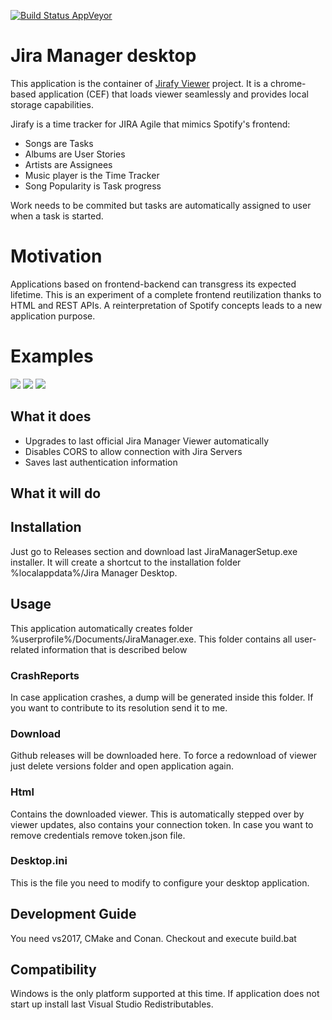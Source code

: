 [![Build Status AppVeyor](https://ci.appveyor.com/api/projects/status/github/lurume84/jira-manager-desktop?svg=true)](https://ci.appveyor.com/project/lurume84/jira-manager-desktop)

# Jira Manager desktop
This application is the container of [Jirafy Viewer](https://github.com/lurume84/jira-manager-viewer) project. It is a chrome-based application (CEF) that loads viewer seamlessly and provides local storage capabilities.

Jirafy is a time tracker for JIRA Agile that mimics Spotify's frontend:

* Songs are Tasks
* Albums are User Stories
* Artists are Assignees
* Music player is the Time Tracker
* Song Popularity is Task progress

Work needs to be commited but tasks are automatically assigned to user when a task is started.

# Motivation
Applications based on frontend-backend can transgress its expected lifetime. This is an experiment of a complete frontend reutilization thanks to HTML and REST APIs. A reinterpretation of Spotify concepts leads to a new application purpose.

# Examples

![](README/jirafy_1.png)
![](README/jirafy_2.png)
![](README/jirafy_3.png)

## What it does

* Upgrades to last official Jira Manager Viewer automatically
* Disables CORS to allow connection with Jira Servers
* Saves last authentication information

## What it will do


## Installation
Just go to Releases section and download last JiraManagerSetup.exe installer. It will create a shortcut to the installation folder %localappdata%/Jira Manager Desktop.

## Usage
This application automatically creates folder %userprofile%/Documents/JiraManager.exe. This folder contains all user-related information that is described below

### CrashReports
In case application crashes, a dump will be generated inside this folder. If you want to contribute to its resolution send it to me.

### Download
Github releases will be downloaded here. To force a redownload of viewer just delete versions folder and open application again.

### Html
Contains the downloaded viewer. This is automatically stepped over by viewer updates, also contains your connection token. In case you want to remove credentials remove token.json file.

### Desktop.ini
This is the file you need to modify to configure your desktop application.

## Development Guide
You need vs2017, CMake and Conan. Checkout and execute build.bat

## Compatibility
Windows is the only platform supported at this time. If application does not start up install last Visual Studio Redistributables.
